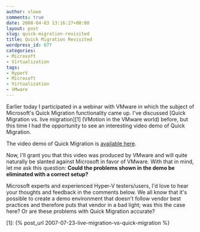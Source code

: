 ```yaml
---
author: slowe
comments: true
date: 2008-04-03 13:16:27+00:00
layout: post
slug: quick-migration-revisited
title: Quick Migration Revisited
wordpress_id: 677
categories:
- Microsoft
- Virtualization
tags:
- HyperV
- Microsoft
- Virtualization
- VMware
---
```


Earlier today I participated in a webinar with VMware in which the subject of Microsoft's Quick Migration functionality came up. I've discussed [Quick Migration vs. live migration][1] (VMotion in the VMware world) before, but this time I had the opportunity to see an interesting video demo of Quick Migration.

The video demo of Quick Migration is [available here](http://blip.tv/file/793841/).

Now, I'll grant you that this video was produced by VMware and will quite naturally be slanted against Microsoft in favor of VMware. With that in mind, let me ask this question: **Could the problems shown in the demo be eliminated with a correct setup?**

Microsoft experts and experienced Hyper-V testers/users, I'd love to hear your thoughts and feedback in the comments below. We all know that it's possible to create a demo environment that doesn't follow vendor best practices and therefore puts that vendor in a bad light; was this the case here? Or are these problems with Quick Migration accurate?

[1]: {% post_url 2007-07-23-live-migration-vs-quick-migration %}

